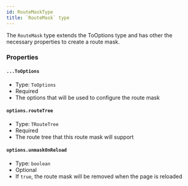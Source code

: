 ```yaml
---
id: RouteMaskType
title: `RouteMask` type
---
```



The `RouteMask` type extends the ToOptions type and has other the necessary properties to create a route mask.

### Properties

#### `...ToOptions`

- Type: `ToOptions`
- Required
- The options that will be used to configure the route mask

#### `options.routeTree`

- Type: `TRouteTree`
- Required
- The route tree that this route mask will support

#### `options.unmaskOnReload`

- Type: `boolean`
- Optional
- If `true`, the route mask will be removed when the page is reloaded
